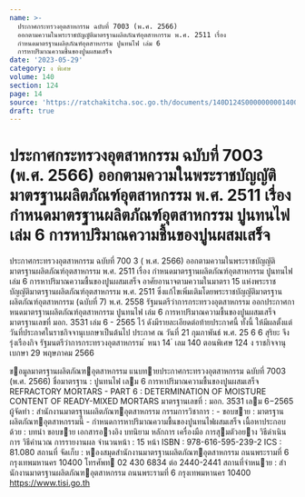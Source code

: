 ```yaml
---
name: >-
  ประกาศกระทรวงอุตสาหกรรม ฉบับที่ 7003 (พ.ศ. 2566)
  ออกตามความในพระราชบัญญัติมาตรฐานผลิตภัณฑ์อุตสาหกรรม พ.ศ. 2511 เรื่อง
  กำหนดมาตรฐานผลิตภัณฑ์อุตสาหกรรม ปูนทนไฟ เล่ม 6
  การหาปริมาณความชื้นของปูนผสมเสร็จ
date: '2023-05-29'
category: ง พิเศษ
volume: 140
section: 124
page: 14
source: 'https://ratchakitcha.soc.go.th/documents/140D124S0000000001400.pdf'
draft: true
---
```


# ประกาศกระทรวงอุตสาหกรรม ฉบับที่ 7003 (พ.ศ. 2566) ออกตามความในพระราชบัญญัติมาตรฐานผลิตภัณฑ์อุตสาหกรรม พ.ศ. 2511 เรื่อง กำหนดมาตรฐานผลิตภัณฑ์อุตสาหกรรม ปูนทนไฟ เล่ม 6 การหาปริมาณความชื้นของปูนผสมเสร็จ

ประกาศกระทรวงอุตสาหกรรม ฉบับที่ 700 3 ( พ.ศ. 2566) ออกตามความในพระราชบัญญัติมาตรฐานผลิตภัณฑ์อุตสาหกรรม พ.ศ. 2511 เรื่อง กำหนดมาตรฐานผลิตภัณฑ์อุตสาหกรรม ปูนทนไฟ เล่ม 6 การหาปริมาณความชื้นของปูนผสมเสร็จ อาศัยอานาจตามความในมาตรา 15 แห่งพระราชบัญญัติมาตรฐานผลิตภัณฑ์อุตสาหกรรม พ.ศ. 2511 ซึ่งแก้ไขเพิ่มเติมโดยพระราชบัญญัติมาตรฐานผลิตภัณฑ์อุตสาหกรรม (ฉบับที่ 7) พ.ศ. 2558 รัฐมนตรีว่าการกระทรวงอุตสาหกรรม ออกประกาศกาหนดมาตรฐานผลิตภัณฑ์อุตสาหกรรม ปูนทนไฟ เล่ม 6 การหาปริมาณความชื้นของปูนผสมเสร็จ มาตรฐานเลขที่ มอก. 3531 เล่ม 6 - 2565 ไว้ ดังมีรายละเอียดต่อท้ายประกาศนี้ ทั้งนี้ ให้มีผลตั้งแต่วันที่ประกาศในราชกิจจานุเบกษาเป็นต้นไป ประกาศ ณ วันที่ 21 กุมภาพันธ์ พ.ศ. 25 6 6 สุริยะ จึงรุ่งเรืองกิจ รัฐมนตรีว่าการกระทรวงอุตสาหกรรม ้ หนา 14 ่ เลม 140 ตอนพิเศษ 124 ง ราชกิจจานุเบกษา 29 พฤษภาคม 2566

ขอมูลมาตรฐานผลิตภัณฑอุตสาหกรรม แนบทายประกาศกระทรวงอุตสาหกรรม ฉบับที่ 7003 (พ.ศ. 2566) ชื่อมาตรฐาน : ปูนทนไฟ เลม 6 การหาปริมาณความชื้นของปูนผสมเสร็จ REFRACTORY MORTARS - PART 6 : DETERMINATION OF MOISTURE CONTENT OF READY-MIXED MORTARS มาตรฐานเลขที่ : มอก. 3531 เลม 6−2565 ผู้จัดทํา : สํานักงานมาตรฐานผลิตภัณฑอุตสาหกรรม กรรมการวิชาการ : - ขอบขาย : มาตรฐานผลิตภัณฑอุตสาหกรรมนี้ - กําหนดการหาปริมาณความชื้นของปูนทนไฟผสมเสร็จ เนื้อหาประกอบด้วย : บทนํา ขอบขาย เอกสารอางอิง บทนิยาม หลักการ เครื่องมือ การสุมตัวอยาง วิธีดําเนินการ วิธีคํานวณ การรายงานผล จํานวนหน้า : 15 หน้า ISBN : 978-616-595-239-2 ICS : 81.080 สถานที่ จัดเก็บ : หองสมุดสํานักงานมาตรฐานผลิตภัณฑอุตสาหกรรม ถนนพระรามที่ 6 กรุงเทพมหานคร 10400 โทรศัพท 02 430 6834 ต่อ 2440-2441 สถานที่จําหนาย : สํานักงานมาตรฐานผลิตภัณฑอุตสาหกรรม ถนนพระรามที่ 6 กรุงเทพมหานคร 10400 https://www.tisi.go.th
